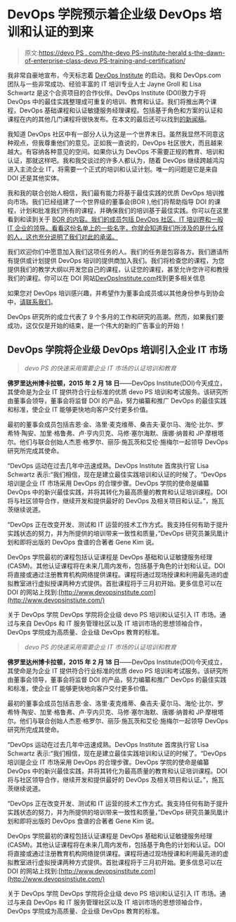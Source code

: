 # DevOps 学院预示着企业级 DevOps 培训和认证的到来

> 原文:[https://devo PS . com/the-devo PS-institute-herald s-the-dawn-of-enterprise-class-devo PS-training-and-certification/](https://devops.com/the-devops-institute-heralds-the-dawn-of-enterprise-class-devops-training-and-certification/)

我非常自豪地宣布，今天标志着 [DevOps Institute](http://www.devopsinstitute.com) 的启动。我和 DevOps.com 团队与一些非常成功、经验丰富的 IT 培训专业人士 Jayne Groll 和 Lisa Schwartz 是这个合资项目的合作伙伴。DevOps Institute (DOI)致力于将 DevOps 中的最佳实践整理成可重复的培训、教育和认证。我们将推出两个课程，DevOps 基础课程和认证敏捷服务经理课程。包括基于角色和方案的认证和课程在内的其他几门课程将很快发布。在本文的最后还可以找到[的新闻稿](http://www.prweb.com/releases/2015/02/prweb12523709.htm%20)。

我知道 DevOps 社区中有一部分人认为这是一个世界末日。虽然我显然不同意这种观点，但我尊重他们的意见。正如我一直说的，DevOps 社区很大，而且越来越大。有容纳各种意见的空间。如果你认为 DevOps 不需要正规的教育、培训和认证，那就这样吧。我和我交谈过的许多人都认为，随着 DevOps 继续跨越鸿沟进入主流企业 IT，将需要一个正式的培训和认证计划。唯一的问题是它是来自 DOI 还是其他实体。

我和我的联合创始人相信，我们最有能力将基于最佳实践的优质 DevOps 培训推向市场。我们已经组建了一个世界级的董事会(BOR ),他们将帮助指导 DOI 的课程，计划和批准我们所有的课程，并确保我们的培训基于最佳实践。你可以在这里看到和读到关于 [BOR 的内容。我们的成员包括 DevOps 社区、IT 培训界和一般 IT 企业的领导。看看这份名单上的一些名字，你就会知道我们所涉及的是什么样的人，这也充分说明了我们对此的承诺。](http://devopsinstitute.com/board-of-regents/)

我们欢迎你们中愿意加入我们这项任务的人。我们的任务是包容各方。我们邀请所有提供或计划提供 DevOps 培训的提供商加入我们。我们将检查您的课程，为您提供我们的教学大纲以开发您自己的课程，认证您的课程，甚至允许您许可和教授我们的课程。你可以在 DOI 网站[DevOpsInstitute.com](http://www.devopsinstitute.com)找到更多相关信息

如果您对 DevOps 培训感兴趣，并希望作为董事会成员或以其他身份参与到协会中，[请联系我们](http://devopsinstitute.com/contact-us/)。

DevOps 研究所的成立代表了 9 个多月的工作和研究的高潮。然而，如果我们要成功，这仅仅是开始的结束，是一个伟大的新的广告事业的开始！

## DevOps 学院将企业级 DevOps 培训引入企业 IT 市场

> *devo PS 的快速采用需要企业 IT 市场的认证培训和教育*

**佛罗里达州博卡拉顿，2015 年 2 月 18 日**——DevOps Institute(DOI)今天成立，其使命是为企业 IT 提供符合行业标准的优质 devo PS 培训和考试服务。该研究所由董事会领导，董事会将监督 DOI 的产品，努力编纂和推广 DevOps 的最佳实践和标准，使企业 IT 能够更快地向客户交付更多价值。

最初的董事会成员包括吉恩·金、洛里·麦克维蒂、桑吉夫·夏尔马、海伦·比尔、罗希特·陶安、加里·格鲁弗、卢·亨内贝克、马修·塞尔海默、唐娜·纳普和 JP·摩根塔尔。他们与联合创始人杰恩·格罗尔、丽莎·施瓦茨和艾伦·施梅尔一起领导 DevOps 研究所完成其使命。

“DevOps 运动在过去几年中迅速成熟。DevOps Institute 首席执行官 Lisa Schwartz 表示:“我们相信，现在是建立最佳实践培训和认证的时候了。“DevOps 培训是企业 IT 市场采用 DevOps 的合理步骤。DevOps 学院的使命是编纂 DevOps 中的新兴最佳实践，并将其转化为最高质量的教育和认证培训课程。DOI 将与社区领导合作，继续开发和提供最好的 DevOps 及相关项目和认证。”，施瓦茨继续说道。

“DevOps 正在改变开发、测试和 IT 运营的技术工作方式。我支持任何有助于提升实践状态的努力，并为所提供的培训带来一致性和质量，”DevOps 研究员兼凤凰计划和即将出版的 DevOps 食谱的合著者 Gene Kim 说。

DevOps 学院最初的课程包括认证课程是 DevOps 基础和认证敏捷服务经理(CASM)。其他认证课程将在未来几周内发布，包括基于角色的计划和认证。DOI 将直接或通过注册教育机构网络提供课程。课程将通过现场授课和利用最先进的虚拟教室进行虚拟授课两种方式提供。首批课程将于三月初开始。更多信息可以在 DOI 的网站上找到:[http://www.devopsinstitute.com](http://www.devopsinstiute.com/)

关于 DevOps 学院
DevOps 学院将企业级 devo PS 培训和认证引入 IT 市场。通过与来自 DevOps 和 IT 服务管理社区以及 IT 培训市场的思想领袖合作，DevOps 学院成为高质量、企业级 DevOps 教育的标准。

> *devo PS 的快速采用需要企业 IT 市场的认证培训和教育*

**佛罗里达州博卡拉顿，2015 年 2 月 18 日**——DevOps Institute(DOI)今天成立，其使命是为企业 IT 提供符合行业标准的优质 devo PS 培训和考试服务。该研究所由董事会领导，董事会将监督 DOI 的产品，努力编纂和推广 DevOps 的最佳实践和标准，使企业 IT 能够更快地向客户交付更多价值。

最初的董事会成员包括吉恩·金、洛里·麦克维蒂、桑吉夫·夏尔马、海伦·比尔、罗希特·陶安、加里·格鲁弗、卢·亨内贝克、马修·塞尔海默、唐娜·纳普和 JP·摩根塔尔。他们与联合创始人杰恩·格罗尔、丽莎·施瓦茨和艾伦·施梅尔一起领导 DevOps 研究所完成其使命。

“DevOps 运动在过去几年中迅速成熟。DevOps Institute 首席执行官 Lisa Schwartz 表示:“我们相信，现在是建立最佳实践培训和认证的时候了。“DevOps 培训是企业 IT 市场采用 DevOps 的合理步骤。DevOps 学院的使命是编纂 DevOps 中的新兴最佳实践，并将其转化为最高质量的教育和认证培训课程。DOI 将与社区领导合作，继续开发和提供最好的 DevOps 及相关项目和认证。”，施瓦茨继续说道。

“DevOps 正在改变开发、测试和 IT 运营的技术工作方式。我支持任何有助于提升实践状态的努力，并为所提供的培训带来一致性和质量，”DevOps 研究员兼凤凰计划和即将出版的 DevOps 食谱的合著者 Gene Kim 说。

DevOps 学院最初的课程包括认证课程是 DevOps 基础和认证敏捷服务经理(CASM)。其他认证课程将在未来几周内发布，包括基于角色的计划和认证。DOI 将直接或通过注册教育机构网络提供课程。课程将通过现场授课和利用最先进的虚拟教室进行虚拟授课两种方式提供。首批课程将于三月初开始。更多信息可以在 DOI 的网站上找到:[http://www.devopsinstitute.com](http://www.devopsinstiute.com/)

关于 DevOps 学院
DevOps 学院将企业级 devo PS 培训和认证引入 IT 市场。通过与来自 DevOps 和 IT 服务管理社区以及 IT 培训市场的思想领袖合作，DevOps 学院成为高质量、企业级 DevOps 教育的标准。